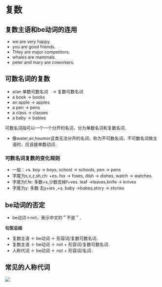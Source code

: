 # 复数

## 复数主语和be动词的连用
* we are very happy.
* you are good friends.
* THey are major competitors.
* whales are mammals.
* peter and mary are coworkers.

## 可数名词的复数
* a/an 单数可数名词　-> 复数可数名词
* a book -> books
* an apple -> apples
* a pen -> pens
* a class -> classes
* a baby -> babies

 可数名词指可以一个一个分开的名词，分为单数名词和复数名词．
* 像water,air,houmor这类无法分开的名词，称为不可数名词，不可数名词做主语时，应该接单数动词．

### 可数名词复数的变化规则
* 一般：+s. boy -> boys, school -> schools, pen -> pens
* 字尾为s,x,z,sh,ch: +es. fox -> foxes, dish -> dishes, watch -> watches.
* 字尾为f,fe: 多数+s,少数去掉f+ves. leaf ->leaves,knife -> knives
* 字尾为y: 多数 去y+ies ,+s. baby ->babes,story -> stories


## be动词的否定
* be动词＋not，表示中文的＂不是＂．

**句型总结**

* 复数主语 ＋ be动词 ＋ 形容词/复数可数名词．
* 复数主语 ＋ be动词 ＋ not + 形容词/复数可数名词．
* 人称代词 ＋ be动词 ＋ not + 形容词/名词．

## 常见的人称代词
![](./figs/myself.jpg)